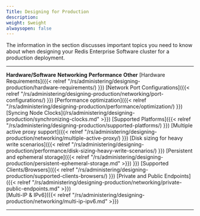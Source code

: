 ```yaml
---
Title: Designing for Production
description: 
weight: $weight
alwaysopen: false
---
```

The information in the section discusses important topics you need to
know about when designing your Redis Enterprise Software cluster for a
production deployment.

  ------------------------------------------------------------------------------------------------------------------------------ ----------------------------------------------------------------------------------------------------------------------------------------- ------------------------------------------------------------------------------------------------------------------------------------------------------------ --------------------------------------------------------------------------------------------------------------------------------------
  **Hardware/Software**                                                                                                          **Networking**                                                                                                                            **Performance**                                                                                                                                              **Other**
  [Hardware Requirements]({{< relref "/rs/administering/designing-production/hardware-requirements/) }})             [Network Port Configurations]({{< relref "/rs/administering/designing-production/networking/port-configurations/) }})         [Performance optimization]({{< relref "/rs/administering/designing-production/performance/optimization/) }})                                    [Syncing Node Clocks](/rs/administering/designing-production/synchronizing-clocks.md" >}})
  [Supported Platforms]({{< relref "/rs/administering/designing-production/supported-platforms/) }})                 [Multiple active proxy support]({{< relref "/rs/administering/designing-production/networking/multiple-active-proxy/) }})     [Disk sizing for heavy write scenarios]({{< relref "/rs/administering/designing-production/performance/disk-sizing-heavy-write-scenarios/) }})  [Persistent and ephemeral storage]({{< relref "/rs/administering/designing-production/persistent-ephemeral-storage.md" >}})
}})  [Supported Clients/Browsers]({{< relref "/rs/administering/designing-production/supported-clients-browsers/) }})  [Private and Public Endpoints]({{< relref "/rs/administering/designing-production/networking/private-public-endpoints.md" >}})                                                                                                                                                                
                                                                                                                                 [Multi-IP & IPv6]({{< relref "/rs/administering/designing-production/networking/multi-ip-ipv6.md" >}})                                                                                                                                                                                        
  ------------------------------------------------------------------------------------------------------------------------------ ----------------------------------------------------------------------------------------------------------------------------------------- ------------------------------------------------------------------------------------------------------------------------------------------------------------ --------------------------------------------------------------------------------------------------------------------------------------

